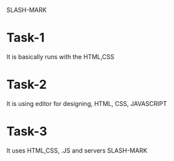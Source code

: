 SLASH-MARK
# Task-1 
It is basically runs with the HTML,CSS
# Task-2
It is using editor for designing, HTML, CSS, JAVASCRIPT
# Task-3
It uses HTML,CSS, .JS and servers
SLASH-MARK

